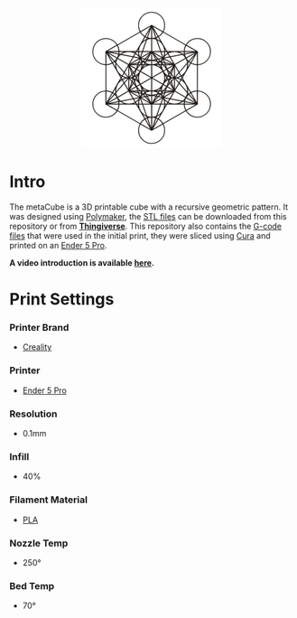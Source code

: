 <p align="center">
  <img width="250" height="250" src="https://github.com/jgphilpott/metaCube/blob/master/icon.jpg">
</p>

# Intro

The metaCube is a 3D printable cube with a recursive geometric pattern. It was designed using [Polymaker](https://github.com/jgphilpott/polymaker/tree/d55b8437e9b6397aa67eb8bc4a55f97a627fced7), the [STL files](https://github.com/jgphilpott/metaCube/tree/master/stl) can be downloaded from this repository or from **[Thingiverse](https://www.thingiverse.com/thing:4539280)**. This repository also contains the [G-code files](https://github.com/jgphilpott/metaCube/tree/master/gcode) that were used in the initial print, they were sliced using [Cura](https://github.com/Ultimaker/Cura) and printed on an [Ender 5 Pro](https://3dprintingcanada.com/collections/3d-printers/products/creality-ender-5-pro).

**A video introduction is available [here](https://youtu.be/7sgI24PmPMs).**

# Print Settings

### Printer Brand
 - [Creality](https://www.creality.com)

### Printer
 - [Ender 5 Pro](https://www.creality.com/goods-detail/ender-5-pro-3d-printer)

### Resolution
 - 0.1mm

### Infill
 - 40%

### Filament Material
 - [PLA](https://www.amazon.ca/s?k=PLA)

### Nozzle Temp
 - 250°

### Bed Temp
 - 70°
